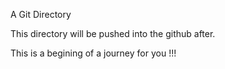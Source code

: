 A Git Directory

This directory will be pushed into the github after.

This is a begining of a journey for you !!!
